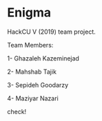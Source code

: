 # Enigma
HackCU V (2019) team project.

Team Members:

1- Ghazaleh Kazeminejad

2- Mahshab Tajik 

3- Sepideh Goodarzy 

4- Maziyar Nazari 

check!
